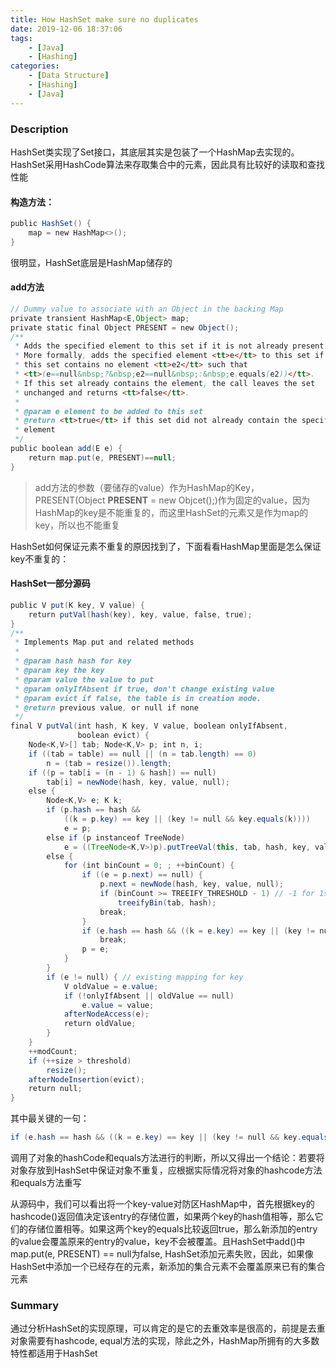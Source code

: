 ```yaml
---
title: How HashSet make sure no duplicates
date: 2019-12-06 18:37:06
tags:
    - [Java]
    - [Hashing]
categories:
    - [Data Structure]
    - [Hashing]
    - [Java]
---
```


### Description
HashSet类实现了Set接口，其底层其实是包装了一个HashMap去实现的。HashSet采用HashCode算法来存取集合中的元素，因此具有比较好的读取和查找性能

<!-- more -->

#### 构造方法：
```java
public HashSet() {
    map = new HashMap<>();
}
```

很明显，HashSet底层是HashMap储存的

#### add方法

```java
// Dummy value to associate with an Object in the backing Map
private transient HashMap<E,Object> map;
private static final Object PRESENT = new Object();
/**
 * Adds the specified element to this set if it is not already present.
 * More formally, adds the specified element <tt>e</tt> to this set if
 * this set contains no element <tt>e2</tt> such that
 * <tt>(e==null&nbsp;?&nbsp;e2==null&nbsp;:&nbsp;e.equals(e2))</tt>.
 * If this set already contains the element, the call leaves the set
 * unchanged and returns <tt>false</tt>.
 *
 * @param e element to be added to this set
 * @return <tt>true</tt> if this set did not already contain the specified
 * element
 */
public boolean add(E e) {
    return map.put(e, PRESENT)==null;
}
```

> add方法的参数（要储存的value）作为HashMap的Key， PRESENT(Object **PRESENT** = new Objcet();)作为固定的value，因为HashMap的key是不能重复的，而这里HashSet的元素又是作为map的key，所以也不能重复

HashSet如何保证元素不重复的原因找到了，下面看看HashMap里面是怎么保证key不重复的：

#### HashSet一部分源码

```java
public V put(K key, V value) {
    return putVal(hash(key), key, value, false, true);
}
/**
 * Implements Map.put and related methods
 *
 * @param hash hash for key
 * @param key the key
 * @param value the value to put
 * @param onlyIfAbsent if true, don't change existing value
 * @param evict if false, the table is in creation mode.
 * @return previous value, or null if none
 */
final V putVal(int hash, K key, V value, boolean onlyIfAbsent,
               boolean evict) {
    Node<K,V>[] tab; Node<K,V> p; int n, i;
    if ((tab = table) == null || (n = tab.length) == 0)
        n = (tab = resize()).length;
    if ((p = tab[i = (n - 1) & hash]) == null)
        tab[i] = newNode(hash, key, value, null);
    else {
        Node<K,V> e; K k;
        if (p.hash == hash &&
            ((k = p.key) == key || (key != null && key.equals(k))))
            e = p;
        else if (p instanceof TreeNode)
            e = ((TreeNode<K,V>)p).putTreeVal(this, tab, hash, key, value);
        else {
            for (int binCount = 0; ; ++binCount) {
                if ((e = p.next) == null) {
                    p.next = newNode(hash, key, value, null);
                    if (binCount >= TREEIFY_THRESHOLD - 1) // -1 for 1st
                        treeifyBin(tab, hash);
                    break;
                }
                if (e.hash == hash && ((k = e.key) == key || (key != null && key.equals(k))))
                    break;
                p = e;
            }
        }
        if (e != null) { // existing mapping for key
            V oldValue = e.value;
            if (!onlyIfAbsent || oldValue == null)
                e.value = value;
            afterNodeAccess(e);
            return oldValue;
        }
    }
    ++modCount;
    if (++size > threshold)
        resize();
    afterNodeInsertion(evict);
    return null;
}
```
	
其中最关键的一句：

```java
if (e.hash == hash && ((k = e.key) == key || (key != null && key.equals(k))))
```

调用了对象的hashCode和equals方法进行的判断，所以又得出一个结论：若要将对象存放到HashSet中保证对象不重复，应根据实际情况将对象的hashcode方法和equals方法重写

从源码中，我们可以看出将一个key-value对防区HashMap中，首先根据key的hashcode()返回值决定该entry的存储位置，如果两个key的hash值相等，那么它们的存储位置相等。如果这两个key的equals比较返回true，那么新添加的entry的value会覆盖原来的entry的value，key不会被覆盖。且HashSet中add()中map.put(e, PRESENT) == null为false, HashSet添加元素失败，因此，如果像HashSet中添加一个已经存在的元素，新添加的集合元素不会覆盖原来已有的集合元素

### Summary
通过分析HashSet的实现原理，可以肯定的是它的去重效率是很高的，前提是去重对象需要有hashcode, equal方法的实现，除此之外，HashMap所拥有的大多数特性都适用于HashSet

